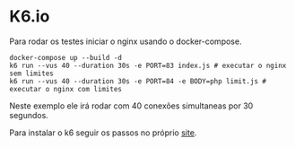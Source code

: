 # K6.io

Para rodar os testes iniciar o nginx usando o docker-compose.

```shell
docker-compose up --build -d
k6 run --vus 40 --duration 30s -e PORT=83 index.js # executar o nginx sem limites
k6 run --vus 40 --duration 30s -e PORT=84 -e BODY=php limit.js # executar o nginx com limites
```

Neste exemplo ele irá rodar com 40 conexões simultaneas por 30 segundos.

Para instalar o k6 seguir os passos no próprio [site](https://k6.io/docs/getting-started/installation/).
